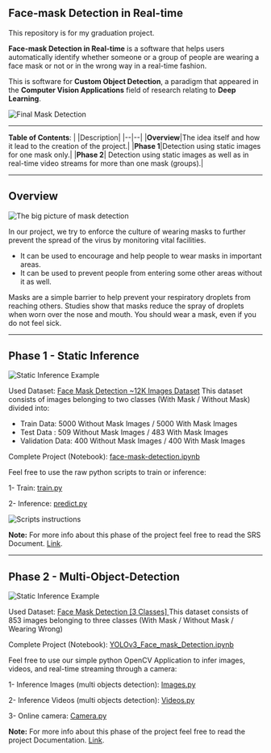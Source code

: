 

## Face-mask Detection in Real-time
This repository is for my graduation project.

**Face-mask Detection in Real-time** is a software that helps users automatically identify whether someone or a group of people are wearing a face mask or not or in the wrong way in a real-time fashion.

This is software for **Custom Object Detection**, a paradigm that appeared in the **Computer Vision Applications** field of research relating to **Deep Learning**.

![Final Mask Detection](https://user-images.githubusercontent.com/34996582/207867800-de03c487-eeb4-4754-936d-d8b5bf2ea865.gif)
___
**Table of Contents**:
|  |Description|
|--|--|
|**Overview**|The idea itself and how it lead to the creation of the project.|
|**Phase 1**|Detection using static images for one mask only.|
|**Phase 2**| Detection using static images as well as in real-time video streams for more than one mask (groups).|
___
## Overview
![The big picture of mask detection](https://user-images.githubusercontent.com/34996582/207868998-a2a6bdee-8507-40eb-b2d8-94a075bfd088.png)

In our project, we try to enforce the culture of wearing masks to further prevent the spread of the virus by monitoring vital facilities.

- It can be used to encourage and help people to wear masks in important areas.
- It can be used to prevent people from entering some other areas without it as well.

Masks are a simple barrier to help prevent your respiratory droplets from reaching others.
Studies show that masks reduce the spray of droplets when worn over the nose and mouth. 
You should wear a mask, even if you do not feel sick.
___
## Phase 1 - Static Inference
![Static Inference Example](https://user-images.githubusercontent.com/34996582/207869172-eda7d886-2ae0-4e58-8e5a-de711cf50862.png)


Used Dataset: [Face Mask Detection ~12K Images Dataset](https://www.kaggle.com/datasets/ashishjangra27/face-mask-12k-images-dataset)
This dataset consists of images belonging to two classes (With Mask / Without Mask) divided into:
- Train Data: 5000 Without Mask Images / 5000 With Mask Images
- Test Data :  509 Without Mask Images /  483 With Mask Images
- Validation Data: 400 Without Mask Images / 400 With Mask Images

Complete Project (Notebook): [face-mask-detection.ipynb](https://github.com/Ahmedx288/Graduation-Project/blob/main/Phase%201%20-%20PyTorch%20Model/face-mask-detection.ipynb)

Feel free to use the raw python scripts to train or inference:

1- Train: [train.py](https://github.com/Ahmedx288/Graduation-Project/blob/main/Phase%201%20-%20PyTorch%20Model/Scripts/train.py)

2- Inference: [predict.py](https://github.com/Ahmedx288/Graduation-Project/blob/main/Phase%201%20-%20PyTorch%20Model/Scripts/predict.py)

![Scripts instructions](https://user-images.githubusercontent.com/34996582/207873019-e1060648-7cd6-4140-b17a-79af56a5bead.png)

**Note:** For more info about this phase of the project feel free to read the SRS Document. [Link](https://github.com/Ahmedx288/Graduation-Project/blob/main/Documents/SRS%20Document.pdf).

___
## Phase 2 - Multi-Object-Detection
![Static Inference Example](https://user-images.githubusercontent.com/34996582/207887973-d40c75ef-419a-4e2a-acec-4d4505c9199f.png)


Used Dataset: [Face Mask Detection [3 Classes] ](https://www.kaggle.com/datasets/andrewmvd/face-mask-detection)
This dataset consists of 853 images belonging to three classes (With Mask / Without Mask / Wearing Wrong) 

Complete Project (Notebook): [YOLOv3_Face_mask_Detection.ipynb](https://colab.research.google.com/drive/1RZTwNA5_qZv5LQ2Ngtbn342PPcc9xZIP?usp=sharing)

Feel free to use our simple python OpenCV Application to infer images, videos, and real-time streaming through a camera:

1- Inference Images (multi objects detection): [Images.py](https://github.com/Ahmedx288/Graduation-Project/blob/main/Application/Images.py "Images.py")

2- Inference Videos (multi objects detection): [Videos.py](https://github.com/Ahmedx288/Graduation-Project/blob/main/Application/Videos.py "Videos.py")

3- Online camera: [Camera.py](https://github.com/Ahmedx288/Graduation-Project/blob/main/Application/Camera.py "Camera.py")

**Note:** For more info about this phase of the project feel free to read the project Documentation. [Link](https://github.com/Ahmedx288/Graduation-Project/blob/main/Documents/Documentation.pdf "Documentation.pdf").

